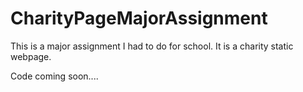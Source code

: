 # CharityPageMajorAssignment
This is a major assignment I had to do for school. It is a charity static webpage. 

Code coming soon....
